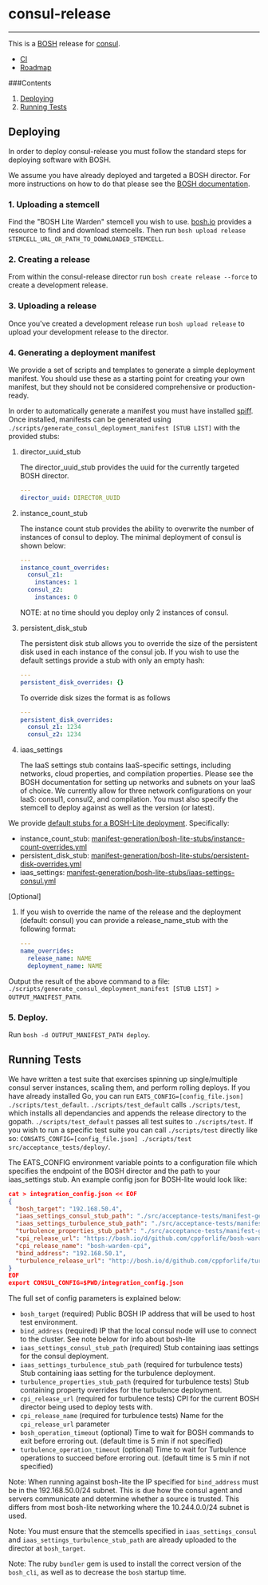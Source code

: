 # consul-release
---

This is a [BOSH](http://bosh.io) release for [consul](https://github.com/hashicorp/consul).

* [CI](https://mega.ci.cf-app.com/pipelines/consul)
* [Roadmap](https://www.pivotaltracker.com/n/projects/1382120)

###Contents

1. [Deploying](#deploying)
2. [Running Tests](#running-tests)

## Deploying

In order to deploy consul-release you must follow the standard steps for deploying software with BOSH.

We assume you have already deployed and targeted a BOSH director. For more instructions on how to do that please see the [BOSH documentation](http://bosh.io/docs).

### 1. Uploading a stemcell

Find the "BOSH Lite Warden" stemcell you wish to use. [bosh.io](https://bosh.io/stemcells) provides a resource to find and download stemcells.  Then run `bosh upload release STEMCELL_URL_OR_PATH_TO_DOWNLOADED_STEMCELL`.

### 2. Creating a release

From within the consul-release director run `bosh create release --force` to create a development release.

### 3. Uploading a release

Once you've created a development release run `bosh upload release` to upload your development release to the director.

### 4. Generating a deployment manifest

We provide a set of scripts and templates to generate a simple deployment manifest. You should use these as a starting point for creating your own manifest, but they should not be considered comprehensive or production-ready.

In order to automatically generate a manifest you must have installed [spiff](https://github.com/cloudfoundry-incubator/spiff).  Once installed, manifests can be generated using `./scripts/generate_consul_deployment_manifest [STUB LIST]` with the provided stubs:

1. director_uuid_stub
	
	The director_uuid_stub provides the uuid for the currently targeted BOSH director.
	```yaml
	---
	director_uuid: DIRECTOR_UUID
	```
2. instance_count_stub

	The instance count stub provides the ability to overwrite the number of instances of consul to deploy. The minimal deployment of consul is shown below:
	```yaml
	---
	instance_count_overrides:
	  consul_z1:
	    instances: 1
	  consul_z2:
	    instances: 0
	```

	NOTE: at no time should you deploy only 2 instances of consul.
3. persistent_disk_stub

	The persistent disk stub allows you to override the size of the persistent disk used in each instance of the consul job. If you wish to use the default settings provide a stub with only an empty hash:
	```yaml
	---
	persistent_disk_overrides: {}
	```
	
	To override disk sizes the format is as follows
	```yaml
	---
	persistent_disk_overrides:
	  consul_z1: 1234
	  consul_z2: 1234	
	```
	
4. iaas_settings

	The IaaS settings stub contains IaaS-specific settings, including networks, cloud properties, and compilation properties. Please see the BOSH documentation for setting up networks and subnets on your IaaS of choice. We currently allow for three network configurations on your IaaS: consul1, consul2, and compilation. You must also specify the stemcell to deploy against as well as the version (or latest).
	
We provide [default stubs for a BOSH-Lite deployment](https://github.com/cloudfoundry-incubator/consul-release/blob/master/manifest-generation/bosh-lite-stubs).  Specifically:

* instance_count_stub: [manifest-generation/bosh-lite-stubs/instance-count-overrides.yml](manifest-generation/bosh-lite-stubs/instance-count-overrides.yml)
* persistent_disk_stub: [manifest-generation/bosh-lite-stubs/persistent-disk-overrides.yml](manifest-generation/bosh-lite-stubs/persistent-disk-overrides.yml)
* iaas_settings: [manifest-generation/bosh-lite-stubs/iaas-settings-consul.yml](manifest-generation/bosh-lite-stubs/iaas-settings-consul.yml)

[Optional]

1. If you wish to override the name of the release and the deployment (default: consul) you can provide a release_name_stub with the following format:
	
	```yaml
	---
	name_overrides:
	  release_name: NAME
	  deployment_name: NAME
	```

Output the result of the above command to a file: `./scripts/generate_consul_deployment_manifest [STUB LIST] > OUTPUT_MANIFEST_PATH`.

### 5. Deploy.

Run `bosh -d OUTPUT_MANIFEST_PATH deploy`.

## Running Tests

We have written a test suite that exercises spinning up single/multiple consul server instances, scaling them,
and perform rolling deploys. If you have already installed Go, you can run `EATS_CONFIG=[config_file.json] ./scripts/test_default`.
`./scripts/test_default` calls `./scripts/test`, which installs all dependancies and appends the release directory
to the gopath. `./scripts/test_default` passes all test suites to `./scripts/test`. If you wish to run a specific test suite
you can call `./scripts/test` directly like so: `CONSATS_CONFIG=[config_file.json] ./scripts/test src/acceptance_tests/deploy/`.

The EATS_CONFIG environment variable points to a configuration file which specifies the endpoint of the BOSH
director and the path to your iaas_settings stub. An example config json for BOSH-lite would look like:

```json
cat > integration_config.json << EOF
{
  "bosh_target": "192.168.50.4",
  "iaas_settings_consul_stub_path": "./src/acceptance-tests/manifest-generation/bosh-lite-stubs/iaas-settings-consul.yml",
  "iaas_settings_turbulence_stub_path": "./src/acceptance-tests/manifest-generation/bosh-lite-stubs/iaas-settings-turbulence.yml",
  "turbulence_properties_stub_path": "./src/acceptance-tests/manifest-generation/bosh-lite-stubs/turbulence/property-overrides.yml",
  "cpi_release_url": "https://bosh.io/d/github.com/cppforlife/bosh-warden-cpi-release?v=21",
  "cpi_release_name": "bosh-warden-cpi",
  "bind_address": "192.168.50.1",
  "turbulence_release_url": "http://bosh.io/d/github.com/cppforlife/turbulence-release?v=0.4"
}
EOF
export CONSUL_CONFIG=$PWD/integration_config.json
```

The full set of config parameters is explained below:
* `bosh_target` (required) Public BOSH IP address that will be used to host test environment.
* `bind_address` (required) IP that the local consul node will use to connect to the cluster. See note below for info about bosh-lite
* `iaas_settings_consul_stub_path` (required) Stub containing iaas settings for the consul deployment.
* `iaas_settings_turbulence_stub_path` (required for turbulence tests) Stub containing iaas setting for the turbulence deployment.
* `turbulence_properties_stub_path` (required for turbulence tests) Stub containing property overrides for the turbulence deployment.
* `cpi_release_url` (required for turbulence tests) CPI for the current BOSH director being used to deploy tests with.
* `cpi_release_name` (required for turbulence tests) Name for the `cpi_release_url` parameter
* `bosh_operation_timeout` (optional) Time to wait for BOSH commands to exit before erroring out. (default time is 5 min if not specified)
* `turbulence_operation_timeout` (optional) Time to wait for Turbulence operations to succeed before erroring out. (default time is 5 min if not specified)

Note: When running against bosh-lite the IP specified for `bind_address` must be in the 192.168.50.0/24 subnet. This is due how the consul agent and servers communicate 
and determine whether a source is trusted. This differs from most bosh-lite networking where the 10.244.0.0/24 subnet is used.

Note: You must ensure that the stemcells specified in `iaas_settings_consul` and `iaas_settings_turbulence_stub_path` are already uploaded to the director at `bosh_target`.

Note: The ruby `bundler` gem is used to install the correct version of the `bosh_cli`, as well as to decrease the `bosh` startup time. 
